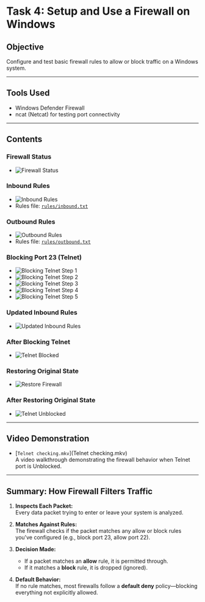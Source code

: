 # Task 4: Setup and Use a Firewall on Windows

## Objective
Configure and test basic firewall rules to allow or block traffic on a Windows system.

---

## Tools Used
- Windows Defender Firewall
- ncat (Netcat) for testing port connectivity

---

## Contents

### Firewall Status

- ![Firewall Status](imgs/firewall_stauts.png)

### Inbound Rules

- ![Inbound Rules](imgs/inbound_rules.png)
- Rules file: [`rules/inbound.txt`](rules/inbound.txt)

### Outbound Rules

- ![Outbound Rules](imgs/outbound_rules.png)
- Rules file: [`rules/outbound.txt`](rules/outbound.txt)

### Blocking Port 23 (Telnet)

- ![Blocking Telnet Step 1](imgs/blocking_telnet_1.png)
- ![Blocking Telnet Step 2](imgs/blocking_telnet_2.png)
- ![Blocking Telnet Step 3](imgs/blocking_telnet_3.png)
- ![Blocking Telnet Step 4](imgs/blocking_telnet_4.png)
- ![Blocking Telnet Step 5](imgs/blocking_telnet_5.png)

### Updated Inbound Rules

- ![Updated Inbound Rules](imgs/updated_inbound_rules.png)

### After Blocking Telnet

- ![Telnet Blocked](imgs/telnet_block.png)

### Restoring Original State

- ![Restore Firewall](imgs/restore_previous_firewall.png)

### After Restoring Original State

- ![Telnet Unblocked](imgs/telnet_unblock.png)

---

## Video Demonstration

- [`Telnet checking.mkv`](Telnet checking.mkv)  
  A video walkthrough demonstrating the firewall behavior when Telnet port is Unblocked.

---

## Summary: How Firewall Filters Traffic

1. **Inspects Each Packet:**  
   Every data packet trying to enter or leave your system is analyzed.

2. **Matches Against Rules:**  
   The firewall checks if the packet matches any allow or block rules you've configured (e.g., block port 23, allow port 22).

3. **Decision Made:**  
   - If a packet matches an **allow** rule, it is permitted through.  
   - If it matches a **block** rule, it is dropped (ignored).

4. **Default Behavior:**  
   If no rule matches, most firewalls follow a **default deny** policy—blocking everything not explicitly allowed.

